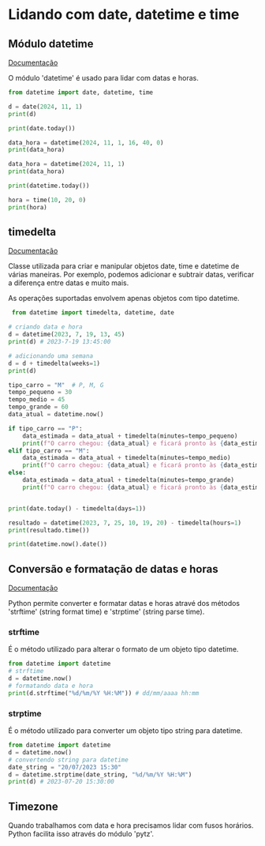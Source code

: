 # Lidando com date, datetime e time

## Módulo datetime

[Documentação](https://docs.python.org/pt-br/3.13/library/datetime.html#)

O módulo 'datetime' é usado para lidar com datas e horas.

```python
from datetime import date, datetime, time

d = date(2024, 11, 1)
print(d)

print(date.today())

data_hora = datetime(2024, 11, 1, 16, 40, 0)
print(data_hora)

data_hora = datetime(2024, 11, 1)
print(data_hora)

print(datetime.today())

hora = time(10, 20, 0)
print(hora)
```

## timedelta

[Documentação](https://docs.python.org/pt-br/3.13/library/datetime.html#timedelta-objects)

Classe utilizada para criar e manipular objetos date, time e datetime de várias maneiras. Por exemplo, podemos adicionar e subtrair datas, verificar a diferença entre datas e muito mais.

As operações suportadas envolvem apenas objetos com tipo datetime.

```python
 from datetime import timedelta, datetime, date

# criando data e hora
d = datetime(2023, 7, 19, 13, 45)
print(d) # 2023-7-19 13:45:00

# adicionando uma semana
d = d + timedelta(weeks=1)
print(d)

tipo_carro = "M"  # P, M, G
tempo_pequeno = 30
tempo_medio = 45
tempo_grande = 60
data_atual = datetime.now()

if tipo_carro == "P":
    data_estimada = data_atual + timedelta(minutes=tempo_pequeno)
    print(f"O carro chegou: {data_atual} e ficará pronto às {data_estimada}")
elif tipo_carro == "M":
    data_estimada = data_atual + timedelta(minutes=tempo_medio)
    print(f"O carro chegou: {data_atual} e ficará pronto às {data_estimada}")
else:
    data_estimada = data_atual + timedelta(minutes=tempo_grande)
    print(f"O carro chegou: {data_atual} e ficará pronto às {data_estimada}")


print(date.today() - timedelta(days=1))

resultado = datetime(2023, 7, 25, 10, 19, 20) - timedelta(hours=1)
print(resultado.time())

print(datetime.now().date())
```

## Conversão e formatação de datas e horas

[Documentação](https://docs.python.org/pt-br/3.13/library/datetime.html#strftime-and-strptime-behavior)

Python permite converter e formatar datas e horas atravé dos métodos 'strftime' (string format time) e 'strptime' (string parse time).

### strftime
É o método utilizado para alterar o formato de um objeto tipo datetime.

```python
from datetime import datetime
# strftime
d = datetime.now()
# formatando data e hora
print(d.strftime("%d/%m/%Y %H:%M")) # dd/mm/aaaa hh:mm
```

### strptime
É o método utilizado para converter um objeto tipo string para datetime.

```python
from datetime import datetime
d = datetime.now()
# convertendo string para datetime
date_string = "20/07/2023 15:30"
d = datetime.strptime(date_string, "%d/%m/%Y %H:%M")
print(d) # 2023-07-20 15:30:00
```

## Timezone

Quando trabalhamos com data e hora precisamos lidar com fusos horários. Python facilita isso através do módulo 'pytz'.


